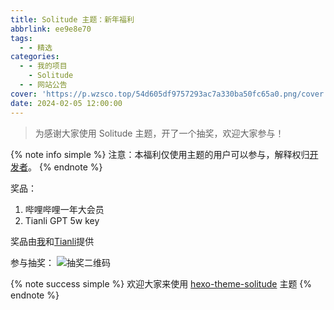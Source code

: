 ```yaml
---
title: Solitude 主题：新年福利
abbrlink: ee9e8e70
tags:
  - - 精选
categories:
  - - 我的项目
    - Solitude
  - - 网站公告
cover: 'https://p.wzsco.top/54d605df9757293ac7a330ba50fc65a0.png/cover'
date: 2024-02-05 12:00:00
---
```


> 为感谢大家使用 Solitude 主题，开了一个抽奖，欢迎大家参与！

{% note info simple %}
注意：本福利仅使用主题的用户可以参与，解释权归[开发者](https://github.com/wleelw)。
{% endnote %}

奖品：

1. 哔哩哔哩一年大会员
2. Tianli GPT 5w key

奖品由[我](https://github.com/wleelw)和[Tianli](https://github.com/Tianli0)提供

参与抽奖：
![抽奖二维码](https://p.wzsco.top/91ea90253178089d4579d97a1cee72fe.jpg/blogimg)

{% note success simple %}
欢迎大家来使用 [hexo-theme-solitude](https://github.com/wleelw/hexo-theme-solitude) 主题
{% endnote %}
